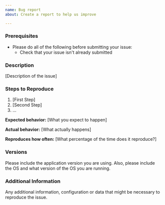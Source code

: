```yaml
---
name: Bug report
about: Create a report to help us improve

---
```


<!--

Have you read Atom's Code of Conduct? By filing an Issue, you are expected to comply with it, including treating everyone with respect: https://github.com/atom/atom/blob/master/CODE_OF_CONDUCT.md

Do you want to ask a question? Are you looking for support? The Atom message board is the best place for getting support: https://discuss.atom.io

-->

### Prerequisites

* Please do all of the following before submitting your issue:
    * Check that your issue isn't already submitted

### Description

[Description of the issue]

### Steps to Reproduce

1. [First Step]
2. [Second Step]
3. ...

**Expected behavior:** [What you expect to happen]

**Actual behavior:** [What actually happens]

**Reproduces how often:** [What percentage of the time does it reproduce?]

### Versions

Please include the application version you are using. Also, please include the OS and what version of the OS you are running.

### Additional Information

Any additional information, configuration or data that might be necessary to reproduce the issue.
